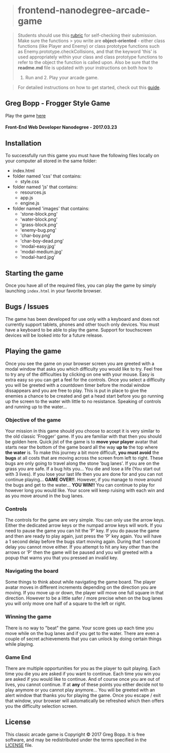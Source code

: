 > frontend-nanodegree-arcade-game
> ===============================

> Students should use this [rubric](https://review.udacity.com/#!/projects/2696458597/rubric) for self-checking their submission. Make sure the functions > you write are **object-oriented** - either class functions (like Player and Enemy) or class prototype functions such as
> Enemy.prototype.checkCollisions, and that the keyword 'this' is used appropriately within your class and class prototype functions to refer
> to the object the function is called upon. Also be sure that the **readme.md** file is updated with your instructions on both how to
> 1. Run and 2. Play your arcade game.

> For detailed instructions on how to get started, check out this [guide](https://docs.google.com/document/d/1v01aScPjSWCCWQLIpFqvg3-vXLH2e8_SZQKC8jNO0Dc/pub?embedded=true).

## Greg Bopp - Frogger Style Game ##
Play the game [here](https://gbclemson.github.io/Udacity-FEND-Classic-Game/)
#### Front-End Web Developer Nanodegree - 2017.03.23

## Installation
To successfully run this game you must have the following files locally on your computer all stored in the same folder:
- index.html
- folder named 'css' that contains:
  - style.css
- folder named 'js' that contains:
  - resources.js
  - app.js
  - engine.js
- folder named 'images' that contains:
  - 'stone-block.png'
  - 'water-block.png'
  - 'grass-block.png'
  - 'enemy-bug.png'
  - 'char-boy.png'
  - 'char-boy-dead.png'
  - 'modal-easy.jpg'
  - 'modal-medium.jpg'
  - 'modal-hard.jpg'

## Starting the game
Once you have all of the required files, you can play the game by simply launching `index.html` in your favorite browser.

## Bugs / Issues
The game has been developed for use only with a keyboard and does not currently support tablets, phones and other touch only devices. You must have a keyboard to be able to play the game. Support for touchscreen devices will be looked into for a future release.

## Playing the game
Once you see the game on your browser screen you are greeted with a modal window that asks you which difficulty you would like to try. Feel free to try any of the difficulties by clicking on one with your mouse. Easy is extra easy so you can get a feel for the controls. Once you select a difficulty you will be greeted with a countdown timer before the modal window dissappears and you are free to play. This is put in place to give the enemies a chance to be created and get a head start before you go running up the screen to the water with little to no resistance. Speaking of controls and running up to the water...

### Objective of the game
Your mission in this game should you choose to accept it is very similar to the old classic 'Frogger' game. If you are familiar with that then you should be golden here. Quick jist of the game is to **move your player** avatar that starts near the bottom of the game board all the way **up to** the top where **the water** is. To make this journey a bit more difficult, **you must avoid** the **bugs** at all costs that are moving across the screen from left to right. These bugs are only going to travel along the stone 'bug lanes'. If you are on the grass you are safe. If a bug hits you... You die and lose a life (You start out with 3 lives). If you lose your last life then you are done for and you can not continue playing... **GAME OVER!!**. However, if you manage to move around the bugs and get to the water... **YOU WIN!!** You can continue to play for however long you would like. Your score will keep ruising with each win and as you move around in the bug lanes.

### Controls
The controls for the game are very simple. You can only use the arrow keys. Either the dedicated arrow keys or the numpad arrow keys will work. If you need to pause the game you can hit the 'P' key. If you do pause the game and then are ready to play again, just press the 'P' key again. You will have a 1 second delay before the bugs start moving again. During that 1 second delay you cannot move either. If you attempt to hit any key other than the arrows or 'P' then the game will be paused and you will greeted with a popup that warns you that you pressed an invalid key.

### Navigating the board
Some things to think about while navigating the game board. The player avatar moves in different increments depending on the direction you are moving. If you move up or down, the player will move one full square in that direction. However to be a little safer / more precise when on the bug lanes you will only move one half of a square to the left or right.

### Winning the game
There is no way to "beat" the game. Your score goes up each time you move while on the bug lanes and if you get to the water. There are even a couple of secret achievements that you can unlock by doing certain things while playing.

### Game End
There are multiple opportunities for you as the player to quit playing. Each time you die you are asked if you want to continue. Each time you win you are asked if you would like to continue. And of course once you are out of lives, you cannot continue. If at **any** of these points you either decide not to play anymore or you cannot play anymore... You will be greeted with an alert window that thanks you for playing the game. Once you escape / exit that window, your browser will automatically be refreshed which then offers you the difficulty selection screen.

## License
This classic arcade game is Copyright &copy; 2017 Greg Bopp. It is free software, and may be redistributed under the terms specified in the [LICENSE](https://github.com/GBClemson/Udacity-FEND-Classic-Game/blob/master/LICENSE.txt) file.
